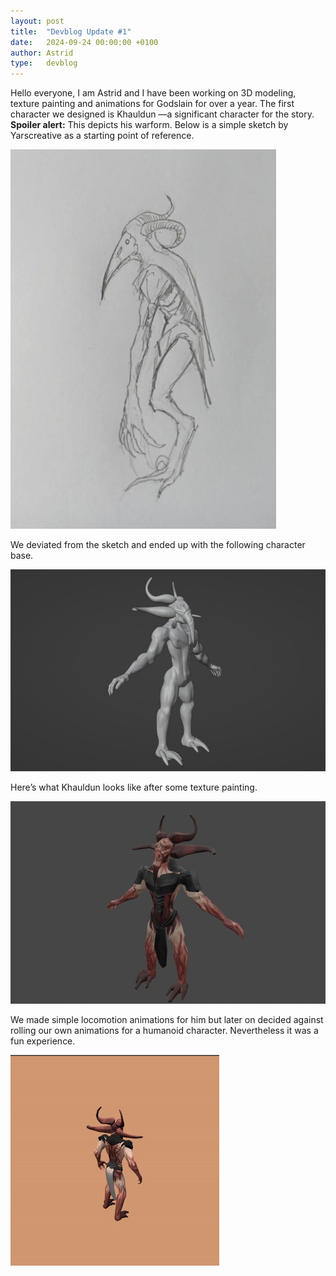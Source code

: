 ```yaml
---
layout: post
title:  "Devblog Update #1"
date:   2024-09-24 00:00:00 +0100
author: Astrid
type:   devblog
---
```


Hello everyone, I am Astrid and I have been working on 3D modeling, texture painting and animations for Godslain for over a year. The first character we designed is Khauldun —a significant character for the story. **Spoiler alert:** This depicts his warform. Below is a simple sketch by Yarscreative as a starting point of reference.

<img src="/img/artblog_1/111.jpg" alt="description" width="425" height="607">

We deviated from the sketch and ended up with the following character base. 


![khauldun_base](/img/artblog_1/222.jpg)


Here’s what Khauldun looks like after some texture painting. 


![khauldun_final](/img/artblog_1/333.jpg)


We made simple locomotion animations for him but later on decided against rolling our own animations for a humanoid character. Nevertheless it was a fun experience.

![khauldun_gif](/img/artblog_1/khauldun_rotate.gif)
